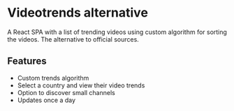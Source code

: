 # Videotrends alternative

A React SPA with a list of trending videos using custom algorithm for sorting the videos. The alternative to official sources.

## Features

* Custom trends algorithm
* Select a country and view their video trends
* Option to discover small channels
* Updates once a day
